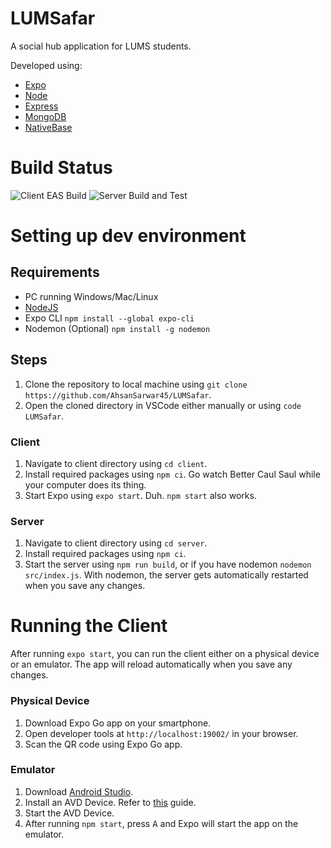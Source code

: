 # LUMSafar

A social hub application for LUMS students. 

Developed using: 
- [Expo](https://github.com/expo/expo)
- [Node](https://github.com/nodejs/node)
- [Express](https://github.com/expressjs/express) 
- [MongoDB](https://www.mongodb.com/)
- [NativeBase](https://github.com/GeekyAnts/NativeBase)

# Build Status 
![Client EAS Build](https://github.com/AhsanSarwar45/LUMSafar/actions/workflows/client-eas-build.yml/badge.svg)
![Server Build and Test](https://github.com/AhsanSarwar45/LUMSafar/actions/workflows/server-build-and-test.yml/badge.svg)

# Setting up dev environment

## Requirements

- PC running Windows/Mac/Linux
- [NodeJS](https://nodejs.org/en/download/)
- Expo CLI `npm install --global expo-cli`
- Nodemon (Optional) `npm install -g nodemon`

## Steps

1. Clone the repository to local machine using
```git clone https://github.com/AhsanSarwar45/LUMSafar```.
2. Open the cloned directory in VSCode either manually or using ```code LUMSafar```.

### Client


1. Navigate to client directory using `cd client`.
2. Install required packages using ```npm ci```. Go watch Better Caul Saul while your computer does its thing.
3. Start Expo using `expo start`. Duh. `npm start` also works.

### Server

1. Navigate to client directory using `cd server`.
2. Install required packages using `npm ci`.
4. Start the server using `npm run build`, or if you have nodemon `nodemon src/index.js`. With nodemon, the server gets automatically restarted when you save any changes.


# Running the Client

After running `expo start`, you can run the client either on a physical device or an emulator. The app will reload automatically when you save any changes.

### Physical Device
1. Download Expo Go app on your smartphone.
2. Open developer tools at ```http://localhost:19002/``` in your browser.
3. Scan the QR code using Expo Go app.

### Emulator
1. Download [Android Studio](https://developer.android.com/studio).
2. Install an AVD Device. Refer to [this](https://developer.android.com/studio/run/managing-avds) guide.
3. Start the AVD Device.
2. After running `npm start`, press <kbd>A</kbd> and Expo will start the app on the emulator.


